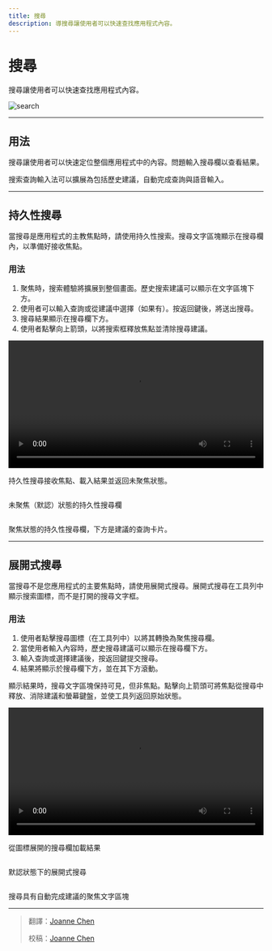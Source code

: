 ```yaml
---
title: 搜尋
description: 導搜尋讓使用者可以快速查找應用程式內容。
---
```

<!-- markdownlint-disable MD024 -->
<!-- markdownlint-disable MD025 -->
<!-- markdownlint-disable MD033 -->

# 搜尋

搜尋讓使用者可以快速查找應用程式內容。

![search](https://lh3.googleusercontent.com/JSzdxGsx_JZDhhXbuatxStSpjpQAjXHHDBoIDThnkVCxGn7PaTDkZrZEElfsbQ5yvemI1J_Nb2Vsw8bCRYxUyB5r3wXxiDCGlMZZug=w1064-v0)

---

## 用法

搜尋讓使用者可以快速定位整個應用程式中的內容。問題輸入搜尋欄以查看結果。

搜索查詢輸入法可以擴展為包括歷史建議，自動完成查詢與語音輸入。

---

## 持久性搜尋

當搜尋是應用程式的主教焦點時，請使用持久性搜索。搜尋文字區塊顯示在搜尋欄內，以準備好接收焦點。

### 用法

1. 聚焦時，搜索體驗將擴展到整個畫面。歷史搜索建議可以顯示在文字區塊下方。
2. 使用者可以輸入查詢或從建議中選擇（如果有）。按返回鍵後，將送出搜尋。
3. 搜尋結果顯示在搜尋欄下方。
4. 使用者點擊向上箭頭，以將搜索框釋放焦點並清除搜尋建議。

<video src="https://kstatic.googleusercontent.com/files/8fda3c87a3d49487920651c2b32db75dc4e270ac33fc49ce204a9891061957b2cb4d51968aede156f427e495f74ed34e386bb526f22f89d2ad1c75d3e5da83a5" width="100%" controls=""></video>

<p class="annotation">持久性搜尋接收焦點、載入結果並返回未聚焦狀態。</p>

<div class="img-grid">
    <div class="grid-item">
         <img src="https://lh3.googleusercontent.com/rp-9PvS79UT2egg9Euaqpu4DyYDdZQL7NPl8rlUjYLB_AOzxTvk2Dps8wSBf2lqrCfMgTqkGh11BPqcHd_hqEzmHOZA3h7gl_geGdg=w1064-v0" alt="">
        <p>未聚焦（默認）狀態的持久性搜尋欄</p>
    </div>
    <div class="grid-item">
         <img src="https://lh3.googleusercontent.com/cNWoIVngCNAS3H65cHG8seEWI_LuzbmyuJG9jfPCvF0mNREvq9074RWosPvFwFA-OZ3_CVvTtWLBRzRq8nl8_NTPLenb32LbvPduHBs=w1064-v0" alt="">
        <p>聚焦狀態的持久性搜尋欄，下方是建議的查詢卡片。</p>
    </div>
</div>

---

## 展開式搜尋

當搜尋不是您應用程式的主要焦點時，請使用展開式搜尋。展開式搜尋在工具列中顯示搜索圖標，而不是打開的搜尋文字框。

### 用法

1. 使用者點擊搜尋圖標（在工具列中）以將其轉換為聚焦搜尋欄。
2. 當使用者輸入內容時，歷史搜尋建議可以顯示在搜尋欄下方。
3. 輸入查詢或選擇建議後，按返回鍵提交搜尋。
4. 結果將顯示於搜尋欄下方，並在其下方滾動。

顯示結果時，搜尋文字區塊保持可見，但非焦點。點擊向上箭頭可將焦點從搜尋中釋放、消除建議和螢幕鍵盤，並使工具列返回原始狀態。

<video src="https://kstatic.googleusercontent.com/files/d937f83b6add93d2f79fd3c947be36dadab0f1ff1df6446d06597f00c6853467ff3c85f0399a3c2136eaf929adeebf4a3c2e0bfdb9e7c3517ea8ba236333fd45" width="100%" controls=""></video>

<p class="annotation">從圖標展開的搜尋欄加載結果</p>

<div class="img-grid">
    <div class="grid-item">
         <img src="https://lh3.googleusercontent.com/xQsYm2n-mvwW1gRGSRV78Zce_rqtQ3rU6Kj2JU4NH_EoYfcMqdDmX-7Q70Q0ZLhAEdW0EnxbLnuViREq9b5mXe5bcuLU6V8CodDTeeU=w1064-v0" alt="">
        <p>默認狀態下的展開式搜尋</p>
    </div>
    <div class="grid-item">
         <img src="https://lh3.googleusercontent.com/GywfgdPxRCxWGhRP9a39xKX_Yb-LbpSg-wTUzZRd5Iw-BwRMyfaMC5KJa5f6tSsqzShkwggpbNCwkNZ2D1skl0100riooaR6y0PEaQ=w1064-v0" alt="">
        <p>搜尋具有自動完成建議的聚焦文字區塊</p>
    </div>
</div>

---

> 翻譯：[Joanne Chen](https://www.facebook.com/profile.php?id=100000314569800)
>
> 校稿：[Joanne Chen](https://www.facebook.com/profile.php?id=100000314569800)

